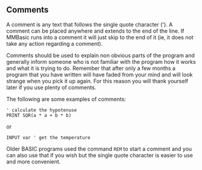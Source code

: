 ## Comments

A comment is any text that follows the single quote character ('). A comment can be placed anywhere
and extends to the end of the line. If MMBasic runs into a comment it will just skip to the end of it
(ie, it does not take any action regarding a comment).

Comments should be used to explain non obvious parts of the program and generally inform someone
who is not familiar with the program how it works and what it is trying to do. Remember that after
only a few months a program that you have written will have faded from your mind and will look
strange when you pick it up again. For this reason you will thank yourself later if you use plenty of
comments.

The following are some examples of comments:

```basic
' calculate the hypotenuse
PRINT SQR(a * a + b * b)
```

or

```basic
INPUT var ' get the temperature
```

Older BASIC programs used the command `REM` to start a comment and you can also use that if you
wish but the single quote character is easier to use and more convenient.

